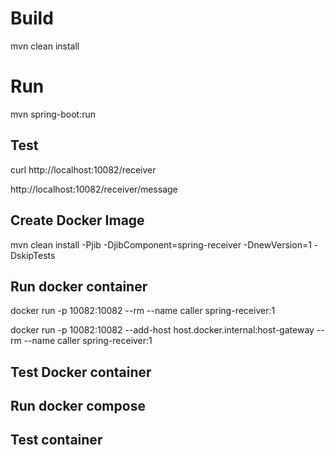 # Build
mvn clean install

# Run
mvn spring-boot:run

## Test

curl http://localhost:10082/receiver

http://localhost:10082/receiver/message

## Create Docker Image

mvn clean install -Pjib -DjibComponent=spring-receiver -DnewVersion=1 -DskipTests

## Run docker container

docker run -p 10082:10082 --rm --name caller spring-receiver:1

docker run -p 10082:10082 --add-host host.docker.internal:host-gateway --rm --name caller spring-receiver:1 

## Test Docker container

## Run docker compose

## Test container
